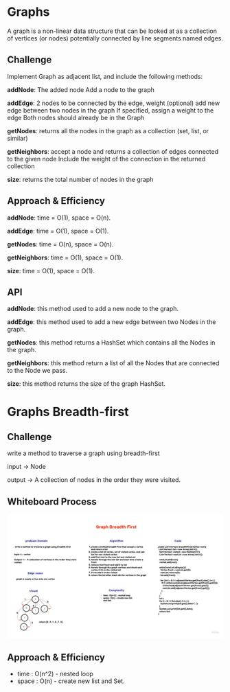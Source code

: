 # Graphs
A graph is a non-linear data structure that can be looked at as a collection of vertices (or nodes) potentially connected by line segments named edges.

## Challenge
Implement Graph as adjacent list, and include the following methods:

**addNode**: The added node Add a node to the graph

**addEdge**: 2 nodes to be connected by the edge, weight (optional)
add new edge between two nodes in the graph If specified, assign a weight to the edge Both nodes should already be in the Graph

**getNodes**: returns all the nodes in the graph as a collection (set, list, or similar)

**getNeighbors**: accept a node and returns a collection of edges connected to the given node Include the weight of the connection in the returned collection

**size**: returns the total number of nodes in the graph

## Approach & Efficiency

**addNode**: time = O(1), space = O(n).

**addEdge**: time = O(1), space = O(1).

**getNodes**: time = O(n), space = O(n).

**getNeighbors**: time = O(1), space = O(1).

**size**: time = O(1), space = O(1).

## API

**addNode**: this method used to add a new node to the graph.

**addEdge**: this method used to add a new edge between two Nodes in the graph.

**getNodes**: this method returns a HashSet which contains all the Nodes in the graph.

**getNeighbors**: this method return a list of all the Nodes that are connected to the Node we pass.

**size**: this method returns the size of the graph HashSet.


# Graphs Breadth-first

## Challenge
write a method to traverse a graph using breadth-first

input -> Node

output -> A collection of nodes in the order they were visited.

## Whiteboard Process
![breadth-first](breadth-first.jpg)

## Approach & Efficiency
- time : O(n^2) - nested loop
- space : O(n) - create new list and Set.
